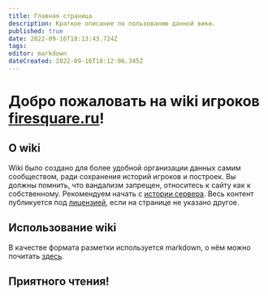 ```yaml
---
title: Главная страница
description: Краткое описание по пользованию данной вики.
published: true
date: 2022-09-16T18:13:43.724Z
tags: 
editor: markdown
dateCreated: 2022-09-16T18:12:06.345Z
---
```


# Добро пожаловать на wiki игроков [firesquare.ru](http://firesquare.ru)!

## О wiki

Wiki было создано для более удобной организации данных самим сообществом, ради сохранения историй игроков и построек. Вы должны помнить, что вандализм запрещен, относитесь к сайту как к собственному. Рекомендуем начать с [истории сервера](/server/history). Весь контент публикуется под [лицензией](https://creativecommons.org/licenses/by-nc-sa/4.0/), если на странице не указано другое.

## Использование wiki

В качестве формата разметки используется markdown, о нём можно почитать [здесь](https://www.markdownguide.org/getting-started/).

## Приятного чтения!